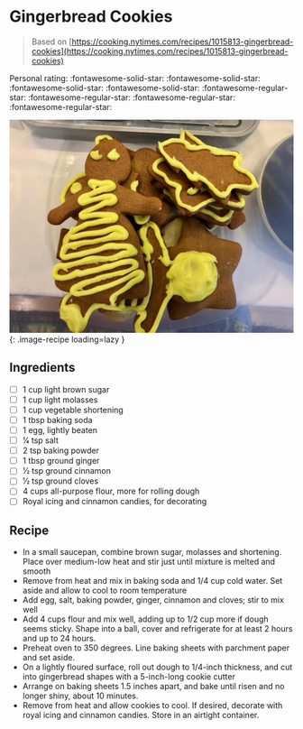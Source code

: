 # Gingerbread Cookies

> Based on [https://cooking.nytimes.com/recipes/1015813-gingerbread-cookies](https://cooking.nytimes.com/recipes/1015813-gingerbread-cookies)

<!-- {cts} rating=1; (User can specify rating on scale of 1-5) -->

Personal rating: :fontawesome-solid-star: :fontawesome-solid-star: :fontawesome-solid-star: :fontawesome-solid-star: :fontawesome-regular-star: :fontawesome-regular-star: :fontawesome-regular-star: :fontawesome-regular-star:

<!-- {cte} -->

<!-- {cts} name_image=gingerbread_cookies.jpeg; (User can specify image name) -->

![gingerbread_cookies.jpeg](./gingerbread_cookies.jpeg){: .image-recipe loading=lazy }

<!-- {cte} -->

## Ingredients

- [ ] 1 cup light brown sugar
- [ ] 1 cup light molasses
- [ ] 1 cup vegetable shortening
- [ ] 1 tbsp baking soda
- [ ] 1 egg, lightly beaten
- [ ] 1⁄4 tsp salt
- [ ] 2 tsp baking powder
- [ ] 1 tbsp ground ginger
- [ ] 1⁄2 tsp ground cinnamon
- [ ] 1⁄2 tsp ground cloves
- [ ] 4 cups all-purpose flour, more for rolling dough
- [ ] Royal icing and cinnamon candies, for decorating

## Recipe

- In a small saucepan, combine brown sugar, molasses and shortening. Place over medium-low heat and stir just until mixture is melted and smooth
- Remove from heat and mix in baking soda and 1/4 cup cold water. Set aside and allow to cool to room temperature
- Add egg, salt, baking powder, ginger, cinnamon and cloves; stir to mix well
- Add 4 cups flour and mix well, adding up to 1/2 cup more if dough seems sticky. Shape into a ball, cover and refrigerate for at least 2 hours and up to 24 hours.
- Preheat oven to 350 degrees. Line baking sheets with parchment paper and set aside.
- On a lightly floured surface, roll out dough to 1/4-inch thickness, and cut into gingerbread shapes with a 5-inch-long cookie cutter
- Arrange on baking sheets 1.5 inches apart, and bake until risen and no longer shiny, about 10 minutes.
- Remove from heat and allow cookies to cool. If desired, decorate with royal icing and cinnamon candies. Store in an airtight container.

